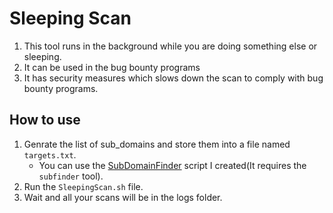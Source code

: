 # Sleeping Scan

1. This tool runs in the background while you are doing something else or sleeping.
2. It can be used in the bug bounty programs
3. It has security measures which slows down the scan to comply with bug bounty programs.

## How to use

1. Genrate the list of sub_domains and store them into a file named `targets.txt`.
    - You can use the [SubDomainFinder](SubDomainFinder) script I created(It requires the `subfinder` tool).
2. Run the `SleepingScan.sh` file.
3. Wait and all your scans will be in the logs folder.
